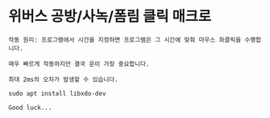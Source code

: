 # 위버스 공방/사녹/폼림 클릭 매크로

```
작동 원리: 프로그램에서 시간을 지정하면 프로그램은 그 시간에 맞춰 마우스 좌클릭을 수행합니다.

매우 빠르게 작동하지만 결국 운이 가장 중요합니다.

최대 2ms의 오차가 발생할 수 있습니다.

sudo apt install libxdo-dev

Good luck...
```
